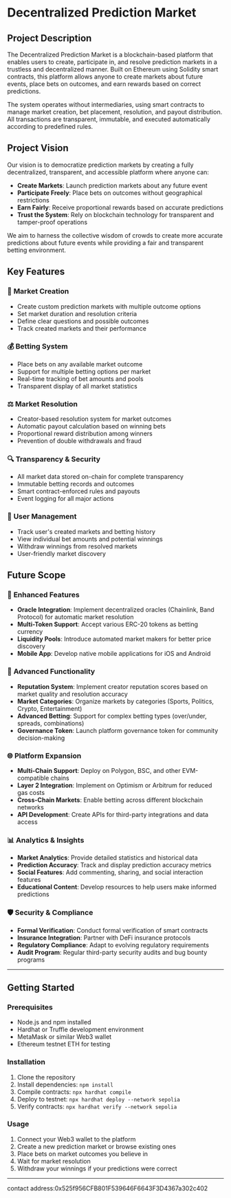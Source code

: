 # Decentralized Prediction Market

## Project Description

The Decentralized Prediction Market is a blockchain-based platform that enables users to create, participate in, and resolve prediction markets in a trustless and decentralized manner. Built on Ethereum using Solidity smart contracts, this platform allows anyone to create markets about future events, place bets on outcomes, and earn rewards based on correct predictions.

The system operates without intermediaries, using smart contracts to manage market creation, bet placement, resolution, and payout distribution. All transactions are transparent, immutable, and executed automatically according to predefined rules.

## Project Vision

Our vision is to democratize prediction markets by creating a fully decentralized, transparent, and accessible platform where anyone can:

- **Create Markets**: Launch prediction markets about any future event
- **Participate Freely**: Place bets on outcomes without geographical restrictions
- **Earn Fairly**: Receive proportional rewards based on accurate predictions
- **Trust the System**: Rely on blockchain technology for transparent and tamper-proof operations

We aim to harness the collective wisdom of crowds to create more accurate predictions about future events while providing a fair and transparent betting environment.

## Key Features

### 🏪 **Market Creation**
- Create custom prediction markets with multiple outcome options
- Set market duration and resolution criteria
- Define clear questions and possible outcomes
- Track created markets and their performance

### 💰 **Betting System**
- Place bets on any available market outcome
- Support for multiple betting options per market
- Real-time tracking of bet amounts and pools
- Transparent display of all market statistics

### ⚖️ **Market Resolution**
- Creator-based resolution system for market outcomes
- Automatic payout calculation based on winning bets
- Proportional reward distribution among winners
- Prevention of double withdrawals and fraud

### 🔍 **Transparency & Security**
- All market data stored on-chain for complete transparency
- Immutable betting records and outcomes
- Smart contract-enforced rules and payouts
- Event logging for all major actions

### 👤 **User Management**
- Track user's created markets and betting history
- View individual bet amounts and potential winnings
- Withdraw winnings from resolved markets
- User-friendly market discovery

## Future Scope

### 🔮 **Enhanced Features**
- **Oracle Integration**: Implement decentralized oracles (Chainlink, Band Protocol) for automatic market resolution
- **Multi-Token Support**: Accept various ERC-20 tokens as betting currency
- **Liquidity Pools**: Introduce automated market makers for better price discovery
- **Mobile App**: Develop native mobile applications for iOS and Android

### 🎯 **Advanced Functionality**
- **Reputation System**: Implement creator reputation scores based on market quality and resolution accuracy
- **Market Categories**: Organize markets by categories (Sports, Politics, Crypto, Entertainment)
- **Advanced Betting**: Support for complex betting types (over/under, spreads, combinations)
- **Governance Token**: Launch platform governance token for community decision-making

### 🌐 **Platform Expansion**
- **Multi-Chain Support**: Deploy on Polygon, BSC, and other EVM-compatible chains
- **Layer 2 Integration**: Implement on Optimism or Arbitrum for reduced gas costs
- **Cross-Chain Markets**: Enable betting across different blockchain networks
- **API Development**: Create APIs for third-party integrations and data access

### 📊 **Analytics & Insights**
- **Market Analytics**: Provide detailed statistics and historical data
- **Prediction Accuracy**: Track and display prediction accuracy metrics
- **Social Features**: Add commenting, sharing, and social interaction features
- **Educational Content**: Develop resources to help users make informed predictions

### 🛡️ **Security & Compliance**
- **Formal Verification**: Conduct formal verification of smart contracts
- **Insurance Integration**: Partner with DeFi insurance protocols
- **Regulatory Compliance**: Adapt to evolving regulatory requirements
- **Audit Program**: Regular third-party security audits and bug bounty programs

---

## Getting Started

### Prerequisites
- Node.js and npm installed
- Hardhat or Truffle development environment
- MetaMask or similar Web3 wallet
- Ethereum testnet ETH for testing

### Installation
1. Clone the repository
2. Install dependencies: `npm install`
3. Compile contracts: `npx hardhat compile`
4. Deploy to testnet: `npx hardhat deploy --network sepolia`
5. Verify contracts: `npx hardhat verify --network sepolia`

### Usage
1. Connect your Web3 wallet to the platform
2. Create a new prediction market or browse existing ones
3. Place bets on market outcomes you believe in
4. Wait for market resolution
5. Withdraw your winnings if your predictions were correct

---
contact address:0x525f956CFB801F539646F6643F3D4367a302c402
